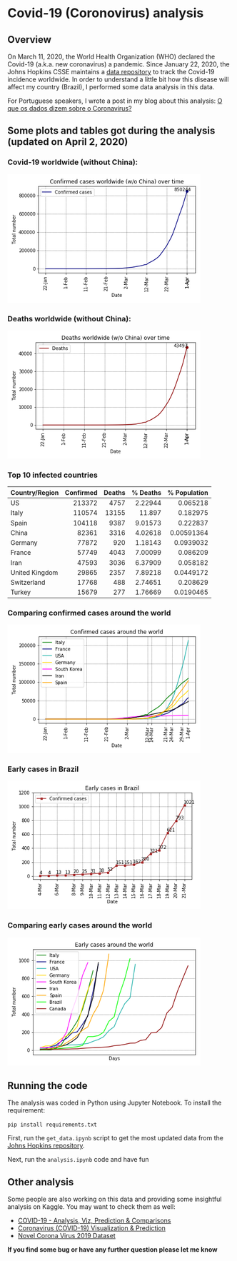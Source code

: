 # Covid-19 (Coronovirus) analysis

## Overview
On March 11, 2020, the World Health Organization (WHO) declared the Covid-19 (a.k.a. new coronavirus) a pandemic. Since January 22, 2020, the Johns Hopkins CSSE maintains a [data repository](https://github.com/CSSEGISandData/COVID-19) to track the Covid-19 incidence worldwide. In order to understand a little bit how this disease will affect my country (Brazil), I performed some data analysis in this data.

For Portuguese speakers, I wrote a post in my blog about this analysis: [O que os dados dizem sobre o Coronavírus?](http://computacaointeligente.com.br/coolstuffs/analisando-coronavirus/)

## Some plots and tables got during the analysis (updated on April 2, 2020)
### Covid-19 worldwide (without China):
![covid-19-wo-chinha](figures/en/conf_cases_worldwide_no_china.png)

### Deaths worldwide (without China):
![deaths-wo-chinha](figures/en/deaths_worldwide_no_china.png)


### Top 10 infected countries
| Country/Region   |   Confirmed |   Deaths |   % Deaths  |% Population|
|:-----------------|------------:|---------:|------------:|-----------:|
| US               |      213372 |     4757 |     2.22944 | 0.065218   |
| Italy            |      110574 |    13155 |    11.897   | 0.182975   |
| Spain            |      104118 |     9387 |     9.01573 | 0.222837   |
| China            |       82361 |     3316 |     4.02618 | 0.00591364 |
| Germany          |       77872 |      920 |     1.18143 | 0.0939032  |
| France           |       57749 |     4043 |     7.00099 | 0.086209   |
| Iran             |       47593 |     3036 |     6.37909 | 0.058182   |
| United Kingdom   |       29865 |     2357 |     7.89218 | 0.0449172  |
| Switzerland      |       17768 |      488 |     2.74651 | 0.208629   |
| Turkey           |       15679 |      277 |     1.76669 | 0.0190465  |

### Comparing confirmed cases around the world

![comparing-countries](figures/en/conf_cases_countries.png)

### Early cases in Brazil
![early-br](figures/en/early_cases_conf_brazil.png)

### Comparing early cases around the world
![early-compare](figures/en/conf_early_cases_countries.png)


## Running the code
The analysis was coded in Python using Jupyter Notebook. To install the requirement:

`pip install requirements.txt `

First, run the `get_data.ipynb` script to get the most updated data from the [Johns Hopkins repository](https://github.com/CSSEGISandData/COVID-19).

Next, run the `analysis.ipynb` code and have fun

## Other analysis
Some people are also working on this data and providing some insightful analysis on Kaggle. You may want to check them as well:
- [COVID-19 - Analysis, Viz, Prediction & Comparisons](https://www.kaggle.com/imdevskp/covid-19-analysis-viz-prediction-comparisons)
- [Coronavirus (COVID-19) Visualization & Prediction](https://www.kaggle.com/therealcyberlord/coronavirus-covid-19-visualization-prediction)
- [Novel Corona Virus 2019 Dataset](https://www.kaggle.com/sudalairajkumar/novel-corona-virus-2019-dataset)



**If you find some bug or have any further question please let me know**

